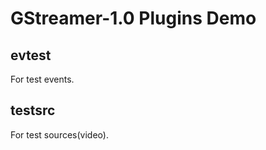 GStreamer-1.0 Plugins Demo
==========================

evtest
------

For test events.

testsrc
-------

For test sources(video).
